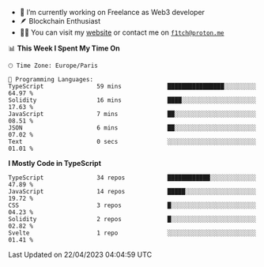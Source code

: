 - 🔭 I’m currently working on Freelance as Web3 developer
- 🪶 Blockchain Enthusiast
- 👨‍💻 You can visit my [website](https://f1tch.xyz) or contact me on [`f1tch@proton.me`](mailto:f1tch@proton.me)

<!--START_SECTION:waka-->
📊 **This Week I Spent My Time On** 

```text
🕑︎ Time Zone: Europe/Paris

💬 Programming Languages: 
TypeScript               59 mins             ████████████████░░░░░░░░░   64.97 % 
Solidity                 16 mins             ████░░░░░░░░░░░░░░░░░░░░░   17.63 % 
JavaScript               7 mins              ██░░░░░░░░░░░░░░░░░░░░░░░   08.51 % 
JSON                     6 mins              ██░░░░░░░░░░░░░░░░░░░░░░░   07.02 % 
Text                     0 secs              ░░░░░░░░░░░░░░░░░░░░░░░░░   01.01 % 
```

**I Mostly Code in TypeScript** 

```text
TypeScript               34 repos            ████████████░░░░░░░░░░░░░   47.89 % 
JavaScript               14 repos            █████░░░░░░░░░░░░░░░░░░░░   19.72 % 
CSS                      3 repos             █░░░░░░░░░░░░░░░░░░░░░░░░   04.23 % 
Solidity                 2 repos             █░░░░░░░░░░░░░░░░░░░░░░░░   02.82 % 
Svelte                   1 repo              ░░░░░░░░░░░░░░░░░░░░░░░░░   01.41 % 
```




 Last Updated on 22/04/2023 04:04:59 UTC
<!--END_SECTION:waka-->
